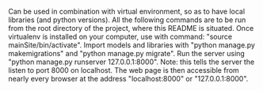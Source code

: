 Can be used in combination with virtual environment, so as to have local libraries (and python versions). 
All the following commands are to be run from the root directory of the project, where this README is situated.
Once virtualenv is installed on your computer, use with command: "source mainSite/bin/activate".
Import models and libraries with "python manage.py makemigrations" and "python manage.py migrate".
Run the server using "python manage.py runserver 127.0.0.1:8000". Note: this tells the server the listen to port 8000 on localhost.
The web page is then accessible from nearly every browser at the address "localhost:8000" or "127.0.0.1:8000".
